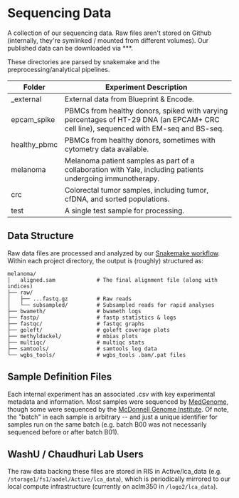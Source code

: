 # Sequencing Data

A collection of our sequencing data. Raw files aren't stored on Github (internally, they're symlinked / mounted from different volumes). Our published data can be downloaded via ***.

These directories are parsed by snakemake and the preprocessing/analytical pipelines.
  
| Folder | Experiment Description |
| --- | --- |
| _external | External data from Blueprint & Encode. |
| epcam_spike | PBMCs from healthy donors, spiked with varying percentages of HT-29 DNA (an EPCAM+ CRC cell line), sequenced with EM-seq and BS-seq. |
| healthy_pbmc | PBMCs from healthy donors, sometimes with cytometry data available. |
| melanoma | Melanoma patient samples as part of a collaboration with Yale, including patients undergoing immunotherapy. |
| crc | Colorectal tumor samples, including tumor, cfDNA, and sorted populations. |
| test | A single test sample for processing. |

## Data Structure

Raw data files are processed and analyzed by our [Snakemake workflow](../workflow). Within each project directory, the output is (roughly) structured as:

    melanoma/
    │   aligned.sam             # The final alignment file (along with indices)
    ├── raw/
    │   ├── ...fastq.gz         # Raw reads
    │   └── subsampled/         # Subsampled reads for rapid analyses
    ├── bwameth/                # bwameth logs 
    ├── fastp/                  # fastp statistics & logs
    ├── fastqc/                 # fastqc graphs 
    ├── goleft/                 # goleft coverage plots
    ├── methyldackel/           # mbias plots
    ├── multiqc/                # multiqc stats
    ├── samtools/               # samtools log data
    └── wgbs_tools/             # wgbs_tools .bam/.pat files

## Sample Definition Files

Each internal experiment has an associated .csv with key experimental metadata and information. Most samples were sequenced by [MedGenome](https://research.medgenome.com/), though some were sequenced by the [McDonnell Genome Institute](https://www.genome.wustl.edu/). Of note, the "batch" in each sample is arbitrary -- and just a unique identifier for samples run on the same batch (e.g. batch B00 was not necessarily sequenced before or after batch B01). 

## WashU / Chaudhuri Lab Users

The raw data backing these files are stored in RIS in Active/lca_data (e.g. `/storage1/fs1/aadel/Active/lca_data`), which is periodically mirrored to our local compute infrastructure (currently on aclm350 in `/logo2/lca_data`).

